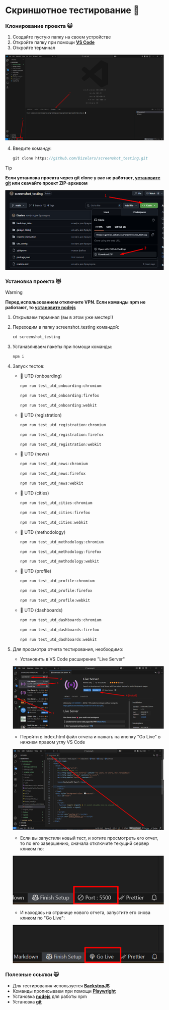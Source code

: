 # Скриншотное тестирование :metal:

### Клонирование проекта :smiley_cat:

1. Создайте пустую папку на своем устройстве
2. Откройте папку при помощи **[VS Code](https://code.visualstudio.com)**
3. Откройте терминал

![Откройте терминал](/readme_instruction/terminal.png "Откройте терминал")

4. Введите команду:

    ```javascript
    git clone https://github.com/Dizelars/screenshot_testing.git
    ```

> [!TIP]
> **Если установка проекта через git clone у вас не работает, [установите git](https://git-scm.com/downloads) или скачайте проект ZIP-архивом**

![Скачать ZIP-архив](/readme_instruction/github_zip.png "ZIP-архив")

### Установка проекта :heart_eyes_cat:

> [!WARNING]
> **Перед использованием отключите VPN. Если команды npm не работают, то [установите nodejs](https://nodejs.org/en/download)**

1. Открываем терминал (вы в этом уже местер!)

2. Переходим в папку screenshot_testing командой:
    ```javascript
    cd screenshot_testing
    ```

3. Устанавливаем пакеты при помощи команды:
    ```javascript
    npm i
    ``` 
4. Запуск тестов:
    - :purple_heart: UTD (onboarding)

        ```javascript
        npm run test_utd_onboarding:chromium
        ```
        ```javascript
        npm run test_utd_onboarding:firefox
        ```
        ```javascript
        npm run test_utd_onboarding:webkit
        ```
    - :purple_heart: UTD (registration)

        ```javascript
        npm run test_utd_registration:chromium
        ```
        ```javascript
        npm run test_utd_registration:firefox
        ```
        ```javascript
        npm run test_utd_registration:webkit
        ```
    - :purple_heart: UTD (news)

        ```javascript
        npm run test_utd_news:chromium
        ```
        ```javascript
        npm run test_utd_news:firefox
        ```
        ```javascript
        npm run test_utd_news:webkit
        ```
    - :purple_heart: UTD (cities)

        ```javascript
        npm run test_utd_cities:chromium
        ```
        ```javascript
        npm run test_utd_cities:firefox
        ```
        ```javascript
        npm run test_utd_cities:webkit
        ```
    - :purple_heart: UTD (methodology)

        ```javascript
        npm run test_utd_methodology:chromium
        ```
        ```javascript
        npm run test_utd_methodology:firefox
        ```
        ```javascript
        npm run test_utd_methodology:webkit
        ```
    - :purple_heart: UTD (profile)

        ```javascript
        npm run test_utd_profile:chromium
        ```
        ```javascript
        npm run test_utd_profile:firefox
        ```
        ```javascript
        npm run test_utd_profile:webkit
        ```
    - :purple_heart: UTD (dashboards)

        ```javascript
        npm run test_utd_dashboards:chromium
        ```
        ```javascript
        npm run test_utd_dashboards:firefox
        ```
        ```javascript
        npm run test_utd_dashboards:webkit
        ```

5. Для просмотра отчета тестирования, необходимо:
    - Установить в VS Code расширение "Live Server"

    ![Установка Live Server](/readme_instruction/live_server.png "Live Server")

    - Перейти в index.html файл отчета и нажать на кнопку "Go Live" в нижнем правом углу VS Code
    
    ![Отчет Go Live](/readme_instruction/go_live.png "Go Live")

    - Если вы запустили новый тест, и хотите просмотреть его отчет, то по его завершению, сначала отключите текущий сервер кликом по:

    ![Отключить сервер](/readme_instruction/server_off.png "Отключить сервер")

    - И находясь на странице нового отчета, запустите его снова кликом по "Go Live":

    ![Включить сервер](/readme_instruction/server_on.png "Включить сервер")

### Полезные ссылки :scream_cat:

- Для тестирования используется **[BackstopJS](https://github.com/garris/BackstopJS)**
- Команды прописываем при помощи **[Playwright](https://playwright.dev)**
- Установка **[nodejs](https://nodejs.org/en/download)** для работы npm
- Установка **[git](https://git-scm.com/downloads)**